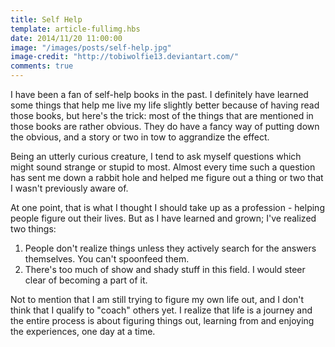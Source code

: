 ```yaml
---
title: Self Help
template: article-fullimg.hbs
date: 2014/11/20 11:00:00
image: "/images/posts/self-help.jpg"
image-credit: "http://tobiwolfie13.deviantart.com/"
comments: true
---
```

I have been a fan of self-help books in the past.<span class="more"/> I definitely have learned some things that help me live my life slightly better because of having read those books, but here's the trick: most of the things that are mentioned in those books are rather obvious. They do have a fancy way of putting down the obvious, and a story or two in tow to aggrandize the effect. 

Being an utterly curious creature, I tend to ask myself questions which might sound strange or stupid to most. Almost every time such a question has sent me down a rabbit hole and helped me figure out a thing or two that I wasn't previously aware of.

At one point, that is what I thought I should take up as a profession - helping people figure out their lives. But as I have learned and grown; I've realized two things:
1. People don't realize things unless they actively search for the answers themselves. You can't spoonfeed them.
2. There's too much of show and shady stuff in this field. I would steer clear of becoming a part of it.

Not to mention that I am still trying to figure my own life out, and I don't think that I qualify to "coach" others yet. I realize that life is a journey and the entire process is about figuring things out, learning from and enjoying the experiences, one day at a time.